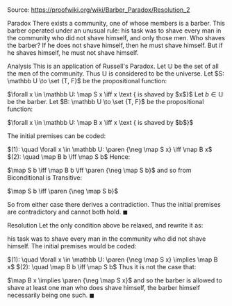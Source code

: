 # 

Source: https://proofwiki.org/wiki/Barber_Paradox/Resolution_2

Paradox
There exists a community, one of whose members is a barber.
This barber operated under an unusual rule: his task was to shave every man in the community who did not shave himself, and only those men.
Who shaves the barber?
If he does not shave himself, then he must shave himself.
But if he shaves himself, he must not shave himself.


Analysis
This is an application of Russell's Paradox.
Let $\mathbb U$ be the set of all the men of the community.
Thus $\mathbb U$ is considered to be the universe.
Let $S: \mathbb U \to \set {T, F}$ be the propositional function:

$\forall x \in \mathbb U: \map S x \iff x \text { is shaved by $x$}$
Let $b \in \mathbb U$ be the barber.
Let $B: \mathbb U \to \set {T, F}$ be the propositional function:

$\forall x \in \mathbb U: \map B x \iff x \text { is shaved by $b$}$

The initial premises can be coded:

$(1): \quad \forall x \in \mathbb U: \paren {\neg \map S x} \iff \map B x$
$(2): \quad \map B b \iff \map S b$
Hence:

$\map S b \iff \map B b \iff \paren {\neg \map S b}$
and so from Biconditional is Transitive:

$\map S b \iff \paren {\neg \map S b}$

So from either case there derives a contradiction.
Thus the initial premises are contradictory and cannot both hold.
$\blacksquare$


Resolution
Let the only condition above be relaxed, and rewrite it as:

his task was to shave every man in the community who did not shave himself.
The initial premises would be coded:

$(1): \quad \forall x \in \mathbb U: \paren {\neg \map S x} \implies \map B x$
$(2): \quad \map B b \iff \map S b$
Thus it is not the case that:

$\map B x \implies \paren {\neg \map S x}$
and so the barber is allowed to shave at least one man who does shave himself, the barber himself necessarily being one such.
$\blacksquare$





